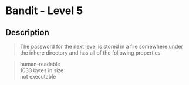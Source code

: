 # Bandit - Level 5

## Description
>The password for the next level is stored in a file somewhere under the inhere directory and has all of the following properties:  

>human-readable  
>1033 bytes in size  
>not executable

